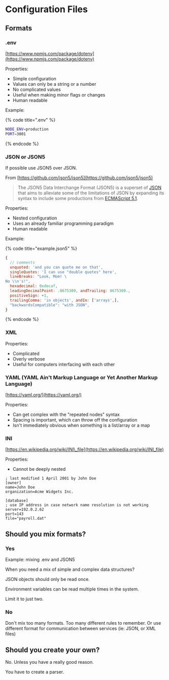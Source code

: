 # Configuration Files

## Formats

### .env

[https://www.npmjs.com/package/dotenv](https://www.npmjs.com/package/dotenv)

Properties:

* Simple configuration
* Values can only be a string or a number
* No complicated values
* Useful when making minor flags or changes
* Human readable

Example:

{% code title=".env" %}
```bash
NODE_ENV=production
PORT=3001
```
{% endcode %}

### JSON or JSON5

If possible use JSON5 over JSON.

From [https://github.com/json5/json5](https://github.com/json5/json5)

> The JSON5 Data Interchange Format \(JSON5\) is a superset of [JSON](https://tools.ietf.org/html/rfc7159) that aims to alleviate some of the limitations of JSON by expanding its syntax to include some productions from [ECMAScript 5.1](https://www.ecma-international.org/ecma-262/5.1/).

Properties:

* Nested configuration
* Uses an already familiar programming paradigm
* Human readable

Example:

{% code title="example.json5" %}
```javascript
{
  // comments
  unquoted: 'and you can quote me on that',
  singleQuotes: 'I can use "double quotes" here',
  lineBreaks: "Look, Mom! \
No \\n's!",
  hexadecimal: 0xdecaf,
  leadingDecimalPoint: .8675309, andTrailing: 8675309.,
  positiveSign: +1,
  trailingComma: 'in objects', andIn: ['arrays',],
  "backwardsCompatible": "with JSON",
}
```
{% endcode %}

### XML

Properties:

* Complicated
* Overly verbose
* Useful for computers interfacing with each other

### YAML \(YAML Ain't Markup Language or Yet Another Markup Language\)

[https://yaml.org/](https://yaml.org/)

Properties:

* Can get complex with the "repeated nodes" syntax
* Spacing is important, which can throw off the configuration
* Isn't immediately obvious when something is a list/array or a map

### INI

[https://en.wikipedia.org/wiki/INI\_file](https://en.wikipedia.org/wiki/INI_file)

Properties:

* Cannot be deeply nested

```text
; last modified 1 April 2001 by John Doe
[owner]
name=John Doe
organization=Acme Widgets Inc.

[database]
; use IP address in case network name resolution is not working
server=192.0.2.62     
port=143
file="payroll.dat"
```

## Should you mix formats?

### Yes

Example: mixing .env and JSON5

When you need a mix of simple and complex data structures?

JSON objects should only be read once.

Environment variables can be read multiple times in the system.

Limit it to just two.

### No

Don't mix too many formats. Too many different rules to remember. Or use different format for communication between services \(ie: JSON, or XML files\)

## Should you create your own?

No. Unless you have a really good reason.

You have to create a parser.

